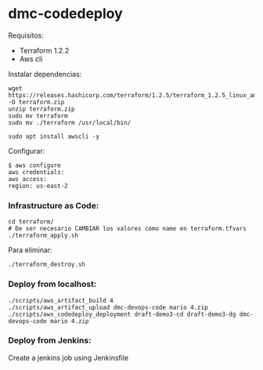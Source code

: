 # dmc-codedeploy

Requisitos:
- Terraform 1.2.2
- Aws cli

Instalar dependencias:
```
wget https://releases.hashicorp.com/terraform/1.2.5/terraform_1.2.5_linux_amd64.zip -O terraform.zip
unzip terraform.zip
sudo mv terraform
sudo mv ./terraform /usr/local/bin/

sudo apt install awscli -y
```

Configurar:
```
$ aws configure
aws credentials:
aws access:
region: us-east-2
```

### Infrastructure as Code:
```
cd terraform/
# De ser necesario CAMBIAR los valores como name en terraform.tfvars
./terraform_apply.sh
```

Para eliminar:
```
./terraform_destroy.sh
```

### Deploy from localhost:
```
./scripts/aws_artifact_build 4
./scripts/aws_artifact_upload dmc-devops-code mario 4.zip
./scripts/aws_codedeploy_deployment draft-demo3-cd draft-demo3-dg dmc-devops-code mario 4.zip
```

### Deploy from Jenkins:
Create a jenkins job using Jenkinsfile

